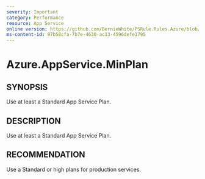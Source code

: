 ```yaml
---
severity: Important
category: Performance
resource: App Service
online version: https://github.com/BernieWhite/PSRule.Rules.Azure/blob/master/docs/rules/en/Azure.AppService.MinPlan.md
ms-content-id: 97b58cfa-7b7e-4630-ac13-4596defe1795
---
```


# Azure.AppService.MinPlan

## SYNOPSIS

Use at least a Standard App Service Plan.

## DESCRIPTION

Use at least a Standard App Service Plan.

## RECOMMENDATION

Use a Standard or high plans for production services.
